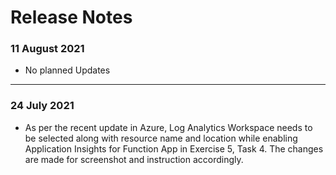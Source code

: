 # Release Notes

### 11 August 2021
  - No planned Updates

--------------------

### 24 July 2021
  - As per the recent update in Azure, Log Analytics Workspace needs to be selected along with resource name and location while enabling Application Insights for Function App in Exercise 5, Task 4. The changes are made for screenshot and instruction accordingly. 
